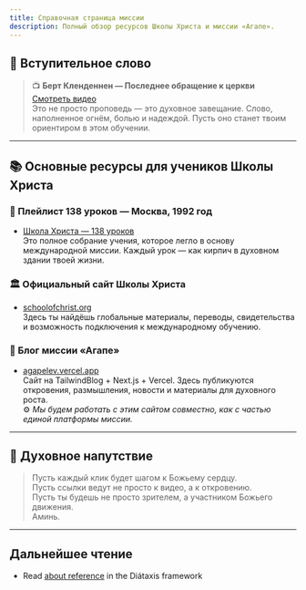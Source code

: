 ```yaml
---
title: Справочная страница миссии
description: Полный обзор ресурсов Школы Христа и миссии «Агапе».
---
```


## 🎥 Вступительное слово

> 📺 **Берт Кленденнен — Последнее обращение к церкви**  
> [Смотреть видео](https://www.youtube.com/watch?v=OwkvylxOGOY)  
> Это не просто проповедь — это духовное завещание. Слово, наполненное огнём, болью и надеждой. Пусть оно станет твоим ориентиром в этом обучении.

---

## 📚 Основные ресурсы для учеников Школы Христа

### 🔗 Плейлист 138 уроков — Москва, 1992 год

- [Школа Христа — 138 уроков](https://www.youtube.com/watch?v=CqXtkPPj__s&list=PLkBM5Bc0xJbnkwX6WCPrwXBpxJb7kd6s9)  
  Это полное собрание учения, которое легло в основу международной миссии. Каждый урок — как кирпич в духовном здании твоей жизни.

### 🏛️ Официальный сайт Школы Христа

- [schoolofchrist.org](https://www.schoolofchrist.org)  
  Здесь ты найдёшь глобальные материалы, переводы, свидетельства и возможность подключения к международному обучению.

### 📝 Блог миссии «Агапе»

- [agapelev.vercel.app](https://agapelev.vercel.app)  
  Сайт на TailwindBlog + Next.js + Vercel. Здесь публикуются откровения, размышления, новости и материалы для духовного роста.  
  ⚙️ _Мы будем работать с этим сайтом совместно, как с частью единой платформы миссии._

---

## 🙌 Духовное напутствие

> Пусть каждый клик будет шагом к Божьему сердцу.  
> Пусть ссылки ведут не просто к видео, а к откровению.  
> Пусть ты будешь не просто зрителем, а участником Божьего движения.  
> Аминь.

---

## Дальнейшее чтение

- Read [about reference](https://diataxis.fr/reference/) in the Diátaxis framework
